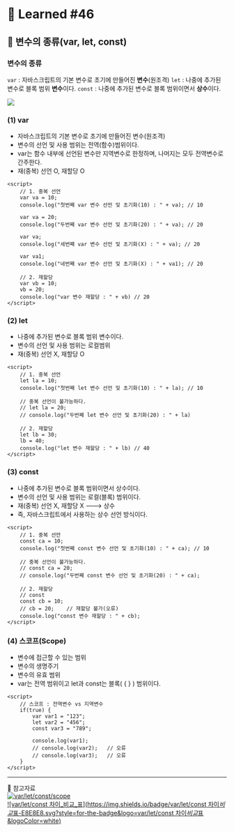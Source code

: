 # 🌟 Learned #46

## 🔶 변수의 종류(var, let, const)

### 변수의 종류

`var` : 자바스크립트의 기본 변수로 초기에 만들어진 **변수**(원조격)
`let` : 나중에 추가된 변수로 블록 범위 **변수**이다.
`const` : 나중에 추가된 변수로 블록 범위이면서 **상수**이다.

![](https://velog.velcdn.com/images/wjddms0501/post/3d29857a-8b0f-4b97-8fe9-bfaeb48442c6/image.png)

### (1) var

- 자바스크립트의 기본 변수로 초기에 만들어진 변수(원조격)
- 변수의 선언 및 사용 범위는 전역(함수)범위이다.
- var는 함수 내부에 선언된 변수만 지역변수로 한정하며, 나머지는 모두 전역변수로 간주한다.
- 재(중복) 선언 O, 재할당 O

```
<script>
    // 1. 중복 선언
    var va = 10;
    console.log("첫번째 var 변수 선언 및 초기화(10) : " + va); // 10

    var va = 20;
    console.log("두번째 var 변수 선언 및 초기화(20) : " + va); // 20

    var va;
    console.log("세번째 var 변수 선언 및 초기화(X) : " + va); // 20

    var va1;
    console.log("네번째 var 변수 선언 및 초기화(X) : " + va1); // 20

    // 2. 재할당
    var vb = 10;
    vb = 20;
    console.log("var 변수 재할당 : " + vb) // 20
</script>
```

### (2) let

- 나중에 추가된 변수로 블록 범위 변수이다.
- 변수의 선언 및 사용 범위는 로컬범위
- 재(중복) 선언 X, 재할당 O

```
<script>
    // 1. 중복 선언
    let la = 10;
    console.log("첫번째 let 변수 선언 및 초기화(10) : " + la); // 10

    // 중복 선언이 불가능하다.
    // let la = 20;
    // console.log("두번째 let 변수 선언 및 초기화(20) : " + la)

    // 2. 재할당
    let lb = 30;
    lb = 40;
    console.log("let 변수 재할당 : " + lb) // 40
</script>
```

### (3) const

- 나중에 추가된 변수로 블록 범위이면서 상수이다.
- 변수의 선언 및 사용 범위는 로컬(블록) 범위이다.
- 재(중복) 선언 X, 재할당 X ---> 상수
- 즉, 자바스크립트에서 사용하는 상수 선언 방식이다.

```
<script>
    // 1. 중복 선언
    const ca = 10;
    console.log("첫번째 const 변수 선언 및 초기화(10) : " + ca); // 10

    // 중복 선언이 불가능하다.
    // const ca = 20;
    // console.log("두번째 const 변수 선언 및 초기화(20) : " + ca);

    // 2. 재할당
    // const
    const cb = 10;
    // cb = 20;    // 재할당 불가(오류)
    console.log("const 변수 재할당 : " + cb);
</script>
```

### (4) 스코프(Scope)

- 변수에 접근할 수 있는 범위
- 변수의 생명주기
- 변수의 유효 범위
- var는 전역 범위이고 let과 const는 블록( { } ) 범위이다.

```
<script>
    // 스코프 : 전역변수 vs 지역변수
    if(true) {
        var var1 = "123";
        let var2 = "456";
        const var3 = "789";

        console.log(var1);
        // console.log(var2);   // 오류
        // console.log(var3);   // 오류
    }
</script>
```

---

💟 참고자료
<br>
[![var/let/const/scope](https://img.shields.io/badge/var/let/const/scope-E8E8E8.svg?style=for-the-badge&logo=var/let/const/scope&logoColor=white)](https://tadaktadak-it.tistory.com/135)
<br>
[![var/let/const 차이_비교_표](https://img.shields.io/badge/var/let/const 차이*비교*표-E8E8E8.svg?style=for-the-badge&logo=var/let/const 차이*비교*표&logoColor=white)](https://technote.kr/385)
